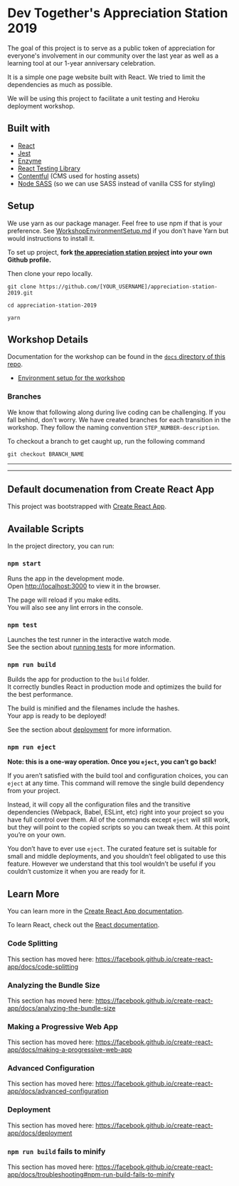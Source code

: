 # Dev Together's Appreciation Station 2019

The goal of this project is to serve as a public token of appreciation for everyone's involvement in our community over the last year as well
as a learning tool at our 1-year anniversary celebration.

It is a simple one page website built with React. We tried to limit the dependencies as much as possible.

We will be using this project to facilitate a unit testing and Heroku deployment workshop.

## Built with

- [React](https://reactjs.org/)
- [Jest](https://jestjs.io/docs/en/getting-started)
- [Enzyme](https://airbnb.io/enzyme/)
- [React Testing Library](https://testing-library.com/docs/react-testing-library/intro)
- [Contentful](https://www.contentful.com/developers/docs/javascript/) (CMS used for hosting assets)
- [Node SASS](https://github.com/sass/node-sass) (so we can use SASS instead of vanilla CSS for styling)

## Setup

We use yarn as our package manager. Feel free to use npm if that is your preference. See [WorkshopEnvironmentSetup.md](/docs/WorkshopEnvironmentSetup.md) if you don't have Yarn but would instructions to install it.

To set up project, **fork [the appreciation station project]( https://github.com/mercedesb/appreciation-station-2019) into your own Github profile.**

Then clone your repo locally.

```
git clone https://github.com/[YOUR_USERNAME]/appreciation-station-2019.git

cd appreciation-station-2019

yarn
```

## Workshop Details

Documentation for the workshop can be found in the [`docs` directory of this repo](/docs).

- [Environment setup for the workshop](/docs/WorkshopEnvironmentSetup.md)

### Branches

We know that following along during live coding can be challenging. If you fall behind, don't worry. We have created branches for each transition in the workshop. They follow the naming convention `STEP_NUMBER-description`. 

To checkout a branch to get caught up, run the following command
```
git checkout BRANCH_NAME
```

<hr/><hr/>

## Default documenation from Create React App

This project was bootstrapped with [Create React App](https://github.com/facebook/create-react-app).

## Available Scripts

In the project directory, you can run:

### `npm start`

Runs the app in the development mode.<br>
Open [http://localhost:3000](http://localhost:3000) to view it in the browser.

The page will reload if you make edits.<br>
You will also see any lint errors in the console.

### `npm test`

Launches the test runner in the interactive watch mode.<br>
See the section about [running tests](https://facebook.github.io/create-react-app/docs/running-tests) for more information.

### `npm run build`

Builds the app for production to the `build` folder.<br>
It correctly bundles React in production mode and optimizes the build for the best performance.

The build is minified and the filenames include the hashes.<br>
Your app is ready to be deployed!

See the section about [deployment](https://facebook.github.io/create-react-app/docs/deployment) for more information.

### `npm run eject`

**Note: this is a one-way operation. Once you `eject`, you can’t go back!**

If you aren’t satisfied with the build tool and configuration choices, you can `eject` at any time. This command will remove the single build dependency from your project.

Instead, it will copy all the configuration files and the transitive dependencies (Webpack, Babel, ESLint, etc) right into your project so you have full control over them. All of the commands except `eject` will still work, but they will point to the copied scripts so you can tweak them. At this point you’re on your own.

You don’t have to ever use `eject`. The curated feature set is suitable for small and middle deployments, and you shouldn’t feel obligated to use this feature. However we understand that this tool wouldn’t be useful if you couldn’t customize it when you are ready for it.

## Learn More

You can learn more in the [Create React App documentation](https://facebook.github.io/create-react-app/docs/getting-started).

To learn React, check out the [React documentation](https://reactjs.org/).

### Code Splitting

This section has moved here: https://facebook.github.io/create-react-app/docs/code-splitting

### Analyzing the Bundle Size

This section has moved here: https://facebook.github.io/create-react-app/docs/analyzing-the-bundle-size

### Making a Progressive Web App

This section has moved here: https://facebook.github.io/create-react-app/docs/making-a-progressive-web-app

### Advanced Configuration

This section has moved here: https://facebook.github.io/create-react-app/docs/advanced-configuration

### Deployment

This section has moved here: https://facebook.github.io/create-react-app/docs/deployment

### `npm run build` fails to minify

This section has moved here: https://facebook.github.io/create-react-app/docs/troubleshooting#npm-run-build-fails-to-minify
